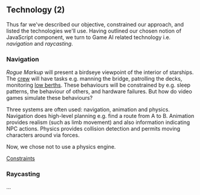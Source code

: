 ## Technology (2)

Thus far we've described our objective, constrained our approach, and listed the technologies we'll use.
Having outlined our chosen notion of JavaScript component,
we turn to Game AI related technology i.e. _navigation_ and _raycasting_.

### Navigation

<!-- __TODO__
- Rodney Brooks layers.
- Navigation based Game AI.
- Corner-wrapped Pathfinding only provides part of the 
- No physics engine
- Geomorph 101
-->

_Rogue Markup_ will present a birdseye viewpoint of the interior of starships.
The [crew](https://wiki.travellerrpg.com/Crew "@new-tab") will have tasks e.g. manning the bridge, patrolling the decks, monitoring [low berths](https://wiki.travellerrpg.com/Low_Passage "@new-tab").
These behaviours will be constrained by e.g. sleep patterns, the behaviour of others, and hardware failures.
But how do video games simulate these behaviours?

Three systems are often used: navigation, animation and physics.
Navigation does high-level planning e.g. find a route from A to B.
Animation provides realism (such as limb movement) and also information indicating NPC actions.
Physics provides collision detection and permits moving characters around via forces.

Now, we chose not to use a physics engine.

[Constraints]()

<!-- TODO can link to other blogs -->

<!-- Pathfinding is central to Game AI.
Our NPCs need to move realistically e.g. they cannot move through walls, windows or locked doors. -->

<div
  class="tabs"
  height="400"
  enabled="false"
  tabs="[
     { key: 'component', filepath: 'nav/NavDemo' },
   ]"
></div>

### Raycasting

...